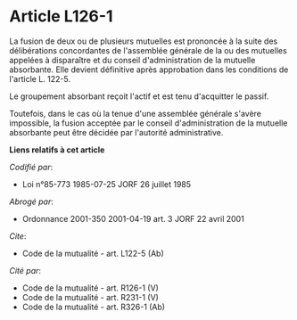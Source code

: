 # Article L126-1

La fusion de deux ou de plusieurs mutuelles est prononcée à la suite des délibérations concordantes de l'assemblée générale
de la ou des mutuelles appelées à disparaître et du conseil d'administration de la mutuelle absorbante. Elle devient
définitive après approbation dans les conditions de l'article L. 122-5.

Le groupement absorbant reçoit l'actif et est tenu d'acquitter le passif.

Toutefois, dans le cas où la tenue d'une assemblée générale s'avère impossible, la fusion acceptée par le conseil
d'administration de la mutuelle absorbante peut être décidée par l'autorité administrative.

**Liens relatifs à cet article**

_Codifié par_:

  - Loi n°85-773 1985-07-25 JORF 26 juillet 1985

_Abrogé par_:

  - Ordonnance 2001-350 2001-04-19 art. 3 JORF 22 avril 2001

_Cite_:

  - Code de la mutualité - art. L122-5 (Ab)

_Cité par_:

  - Code de la mutualité - art. R126-1 (V)
  - Code de la mutualité - art. R231-1 (V)
  - Code de la mutualité - art. R326-1 (Ab)
